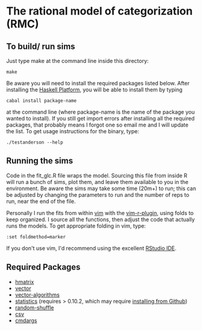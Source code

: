 The rational model of categorization (RMC)
=========================================

To build/ run sims
------------------

Just type make at the command line inside this directory:

    make

Be aware you will need to install the required packages listed below. After
installing the [Haskell Platform](http://www.haskell.org/platform/), you will
be able to install them by typing

    cabal install package-name

at the command line (where package-name is the name of the package you wanted
to install). If you still get import errors after installing all the required
packages, that probably means I forgot one so email me and I will update the
list. To get usage instructions for the binary, type:

    ./testanderson --help

Running the sims
----------------

Code in the fit\_glc.R file wraps the model. Sourcing this file from inside R
will run a bunch of sims, plot them, and leave them available to you in the
environment. Be aware the sims may take some time (20m+) to run; this can be
adjusted by changing the parameters to run and the number of reps to run, near
the end of the file.

Personally I run the fits from within [vim](http://vim.org) with the
[vim-r-plugin](http://www.vim.org/scripts/script.php?script_id=2628), using
folds to keep organized. I source all the functions, then adjust the code that
actually runs the models. To get appropriate folding in vim, type:

    :set foldmethod=marker

If you don't use vim, I'd recommend using the excellent 
[RStudio IDE](http://www.rstudio.com/ide/).

Required Packages
-----------------

- [hmatrix](http://hackage.haskell.org/package/hmatrix)
- [vector](http://hackage.haskell.org/package/vector)
- [vector-algorithms](http://hackage.haskell.org/package/vector-algorithms)
- [statistics](http://hackage.haskell.org/package/statistics) (requires > 0.10.2, which may require [installing from Github](https://github.com/bos/statistics))
- [random-shuffle](http://hackage.haskell.org/package/random-shuffle)
- [csv](http://hackage.haskell.org/package/csv)
- [cmdargs](http://hackage.haskell.org/package/cmdargs)


